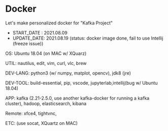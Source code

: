 # Docker

Let's make personalized docker for "Kafka Project"

- START_DATE : 2021.08.09
- UPDATE_DATE: 2021.08.19 (status: docker image done, fail to use Intellij (freeze issue))

OS: Ubuntu 18.04 (on MAC w/ XQuarz)

UTIL: nautilus, edit, vim, curl, vlc, brew

DEV-LANG: python3 (w/ numpy, matplot, opencv), jdk8 (jre)

DEV-TOOL: build-essential, pip, vscode, jupyterlab,intellij(bug w/ Ubuntu 18.04)

APP: kafka (2.21-2.5.0, use another kafka-docker for running a kafka cluster), hadoop, elasticsearch, kibana

Remote: xfce4, tightvnc, 

ETC: (use socat, XQuartz on MAC)
